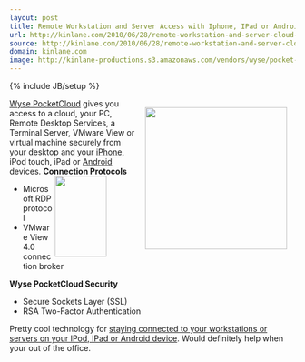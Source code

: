 ```yaml
---
layout: post
title: Remote Workstation and Server Access with Iphone, IPad or Android
url: http://kinlane.com/2010/06/28/remote-workstation-and-server-cloud-access-with-iphone-ipad-or-android/
source: http://kinlane.com/2010/06/28/remote-workstation-and-server-cloud-access-with-iphone-ipad-or-android/
domain: kinlane.com
image: http://kinlane-productions.s3.amazonaws.com/vendors/wyse/pocket-cloud.PNG
---
```

{% include JB/setup %}<p><!DOCTYPE html PUBLIC "-//W3C//DTD XHTML 1.0 Transitional//EN"
    "http://www.w3.org/TR/xhtml1/DTD/xhtml1-transitional.dtd">
<html xmlns="http://www.w3.org/1999/xhtml">
  <head>
    <title></title>
  </head>
  <body>
    <a href="http://www.wyse.com/products/software/pocketcloud/index.asp" target="_blank"><img class="alignnone" style="padding: 15px;" title="Wyse Pocket Cloud" src=
    "http://kinlane-productions.s3.amazonaws.com/vendors/wyse/pocket-cloud.PNG" alt="" width="250" align="right" />Wyse PocketCloud</a> gives you access to a cloud, your PC, Remote Desktop Services,
    a Terminal Server, VMware View or virtual machine securely from your desktop and your <a href="http://www.kinlane.com/category/mobile/iphone/" target="_blank">iPhone</a>, iPod touch, iPad or
    <a href="http://www.kinlane.com/category/android/">Android</a> devices. <strong>Connection Protocols</strong><img class="alignnone" style="padding-right: 50px;" title="Pocketcloud - Iphone" src=
    "http://kinlane-productions.s3.amazonaws.com/vendors/wyse/pocketcloud-iphone.jpg" alt="" width="91" height="142" align="right" />
    <ul class="mainlist">
      <li>Microsoft RDP protocol
      </li>
      <li>VMware View 4.0 connection broker
      </li>
    </ul><strong>Wyse PocketCloud Security</strong>
    <ul class="mainlist">
      <li>Secure Sockets Layer (SSL)
      </li>
      <li>RSA Two-Factor Authentication
      </li>
    </ul>Pretty cool technology for <a href="http://www.wyse.com/products/software/pocketcloud/index.asp" target="_blank">staying connected to your workstations or servers on your IPod, IPad or
    Android device</a>. Would definitely help when your out of the office.
  </body>
</html></p>
